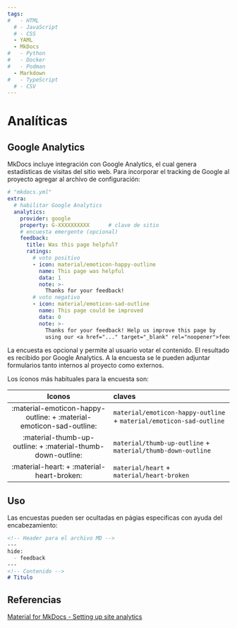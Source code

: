 ```yaml
---
tags:
#   - HTML
  # - JavaScript
  # - CSS
  - YAML
  - MkDocs
#   - Python
#   - Docker
#   - Podman
  - Markdown
#   - TypeScript
  # - CSV
---
```


# Analíticas


## Google Analytics

MkDocs incluye integración con Google Analytics, el cual genera estadísticas de visitas del sitio web. Para incorporar el tracking de Google al proyecto agregar al archivo de configuración: 

``` yaml title="Logo de página - ícono" hl_lines="4-6"
# "mkdocs.yml"
extra:
  # habilitar Google Analytics
  analytics:
    provider: google
    property: G-XXXXXXXXXX      # clave de sitio
    # encuesta emergente (opcional)
    feedback:
      title: Was this page helpful?
      ratings:
        # voto positivo
        - icon: material/emoticon-happy-outline
          name: This page was helpful
          data: 1
          note: >-
            Thanks for your feedback!
        # voto negativo
        - icon: material/emoticon-sad-outline
          name: This page could be improved
          data: 0
          note: >- 
            Thanks for your feedback! Help us improve this page by
            using our <a href="..." target="_blank" rel="noopener">feedback form</a>.
```

La encuesta es opcional y permite al usuario votar el contenido. El resultado es recibido por Google Analytics. A la encuesta se le pueden adjuntar formularios tanto internos al proyecto como externos.

Los íconos más habituales para la encuesta son:

|Iconos | claves |
|:---:|:----|
  :material-emoticon-happy-outline: + :material-emoticon-sad-outline: |`material/emoticon-happy-outline` + `material/emoticon-sad-outline`|
 :material-thumb-up-outline: + :material-thumb-down-outline: | `material/thumb-up-outline` + `material/thumb-down-outline` |
 | :material-heart: + :material-heart-broken: | `material/heart` + `material/heart-broken` |










## Uso


Las encuestas pueden ser ocultadas en págias especificas con ayuda del encabezamiento:


``` md title="Excluir Encuesta "
<!-- Header para el archivo MD -->
---
hide:
  - feedback
---
<!-- Contenido -->
# Titulo
```





## Referencias

[Material for MkDocs - Setting up site analytics](https://squidfunk.github.io/mkdocs-material/setup/setting-up-site-analytics/)